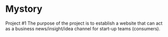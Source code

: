 # Mystory
Project #1
The purpose of the project is to establish a website that can act as a business news/insight/idea channel for start-up teams (consumers). 
